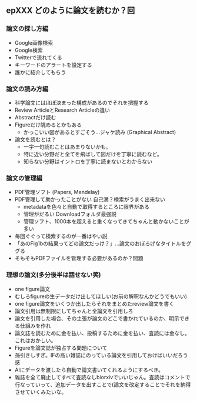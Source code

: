 ## epXXX どのように論文を読むか？回
### 論文の探し方編
- Google画像検索
- Google検索
- Twitterで流れてくる
- キーワードのアラートを設定する
- 誰かに紹介してもらう

### 論文の読み方編
- 科学論文にはほぼ決まった構成があるのでそれを把握する
- Review ArticleとResearch Articleの違い
- Abstractだけ読む
- Figureだけ眺めるとかもある
  - かっこいい図があるとすごそう...ジャケ読み (Graphical Abstract)
- 論文を読むとは？
  - 一字一句読むことはあまりないかも。
  - 特に近い分野だと全てを飛ばして図だけを丁寧に読むなど。
  - 知らない分野はイントロを丁寧に読まないとわからない

### 論文の管理編
- PDF管理ソフト (Papers, Mendelay)
- PDF管理して助かったことがない 自己満？検索がうまく出来ない
  - metadataを色々と自動で取得するところに限界がある
  - 管理がだるい Downloadフォルダ最強説
  - 管理ソフト、1000本を超えると重くなってきてちゃんと動かないことが多い
- 毎回ぐぐって検索するのが一番はやい説
- 「あのFig1bの結果ってどの論文だっけ？」...論文のおぼろげなタイトルをググる
- そもそもPDFファイルを管理する必要があるのか？問題

### 理想の論文(多分後半は話せない笑)
- one figure論文
- むしろfigureの生データだけ出してほしい(お前の解釈なんかどうでもいい)
- one figure論文をいくつか出したらそれをまとめたreview論文を書く
- 論文引用は無制限にしてちゃんと全論文を引用しろ
- 論文を引用した場合、その主張が論文のどこで書かれているのか、明示できる仕組みを作れ
- 論文誌を読むために金を払い、投稿するために金を払い、査読には金なし。これはおかしい。
- Figureを論文誌が独占する問題について
- 孫引きしすぎ。IFの高い雑誌にのっている論文を引用しておけばいいだろう感
- AIにデータを渡したら自動で論文書いてくれるようにするべき。
- 雑誌を全て廃止してすべて査読なしbiorxivでいいじゃん。査読はコメントで行なっていって、追加データを出すことで(論文を改定することでそれを納得させていくみたいな。
